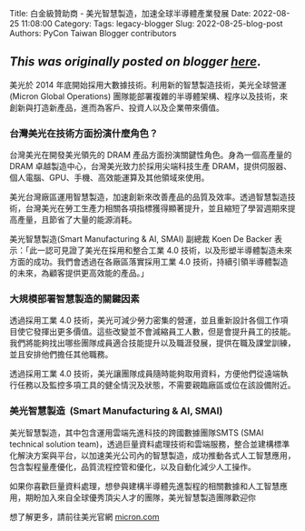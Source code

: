 Title: 白金級贊助商 - 美光智慧製造，加速全球半導體產業發展
Date: 2022-08-25 11:08:00
Category:
Tags: legacy-blogger
Slug: 2022-08-25-blog-post
Authors: PyCon Taiwan Blogger contributors

*This was originally posted on blogger [here](https://pycontw.blogspot.com/2022/08/blog-post.html)*.
---
美光於 2014 年底開始採用大數據技術。利用新的智慧製造技術，美光全球營運 (Micron Global Operations) 團隊能部署複雜的半導體架構、程序以及技術，來創新與打造新產品，進而為客戶、投資人以及企業帶來價值。

### **台灣美光在技術方面扮演什麼角色？**

台灣美光在開發美光領先的 DRAM 產品方面扮演關鍵性角色。身為一個高產量的 DRAM 卓越製造中心，台灣美光致力於採用尖端科技生產 DRAM，提供伺服器、個人電腦、GPU、手機、高效能運算及其他領域來使用。

美光台灣廠區運用智慧製造，加速創新來改善產品的品質及效率。透過智慧製造技術，台灣美光在勞工生產力相關各項指標獲得顯著提升，並且縮短了學習週期來提高產量，且節省了大量的能源消耗。

美光智慧製造(Smart Manufacturing & AI, SMAI) 副總裁 Koen De Backer 表示：「此一認可見證了美光在採用和整合工業 4.0 技術，以及形塑半導體製造未來方面的成功。我們會透過在各廠區落實採用工業 4.0 技術，持續引領半導體製造的未來，為顧客提供更高效能的產品。」

### **大規模部署智慧製造的關鍵因素**

透過採用工業 4.0 技術，美光可減少勞力密集的營運，並且重新設計各個工作項目使它發揮出更多價值。這些改變並不會減縮員工人數，但是會提升員工的技能。我們將能夠找出哪些團隊成員適合技能提升以及職涯發展，提供在職及課堂訓練，並且安排他們擔任其他職務。

透過採用工業 4.0 技術，美光讓團隊成員隨時能夠取用資料，方便他們從遠端執行任務以及監控多項工具的健全情況及狀態，不需要親臨廠區或位在該設備附近。

### **美光智慧製造  (Smart Manufacturing & AI, SMAI)**

美光智慧製造，其中包含運用雲端先進科技的跨國數據團隊SMTS (SMAI technical solution team)，透過巨量資料處理技術和雲端服務，整合並建構標準化解決方案與平台，以加速美光公司內的智慧製造，成功推動各式人工智慧應用，包含製程量產優化，品質流程控管和優化，以及自動化減少人工操作。

如果你喜歡巨量資料處理，想參與建構半導體先進製程的相關數據和人工智慧應用，期盼加入來自全球優秀頂尖人才的團隊，美光智慧製造團隊歡迎你

想了解更多，請前往美光官網 [micron.com](http://micron.com)
